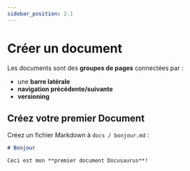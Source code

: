 ```yaml
---
sidebar_position: 2.1
---
```


# Créer un document

Les documents sont des **groupes de pages** connectées par :

- une **barre latérale**
- **navigation précédente/suivante**
- **versioning**

## Créez votre premier Document

Créez un fichier Markdown à `docs / bonjour.md` :

```md title="docs/bonjour.md"
# Bonjour

Ceci est mon **premier document Docusaurus**!
```